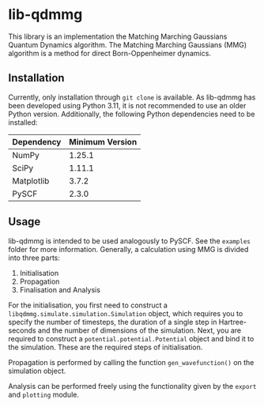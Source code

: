 # lib-qdmmg

This library is an implementation the Matching Marching Gaussians Quantum Dynamics algorithm. The Matching Marching Gaussians (MMG) algorithm is a method for direct Born-Oppenheimer dynamics. 

## Installation

Currently, only installation through `git clone` is available. As lib-qdmmg has been developed using Python 3.11, it is not recommended to use an older Python version. Additionally, the following Python dependencies need to be installed:

| Dependency | Minimum Version |
|------------|-----------------|
| NumPy      | 1.25.1          |
| SciPy      | 1.11.1          |
| Matplotlib | 3.7.2           |
| PySCF      | 2.3.0           |

## Usage

lib-qdmmg is intended to be used analogously to PySCF. See the `examples` folder for more information. Generally, a calculation using MMG is divided into three parts:

1. Initialisation
2. Propagation
3. Finalisation and Analysis

For the initialisation, you first need to construct a `libqdmmg.simulate.simulation.Simulation` object, which requires you to specify the number of timesteps, the duration of a single step in Hartree-seconds and the number of dimensions of the simulation. Next, you are required to construct a `potential.potential.Potential` object and bind it to the simulation. These are the required steps of initialisation. 

Propagation is performed by calling the function `gen_wavefunction()` on the simulation object. 

Analysis can be performed freely using the functionality given by the `export` and `plotting` module.
